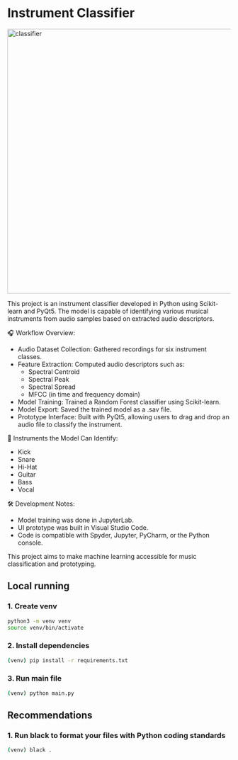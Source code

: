 # Instrument Classifier

<img width="598" alt="classifier" src="https://user-images.githubusercontent.com/47612276/153321732-26756fec-e32b-4289-ac6c-3c5143f435bd.png">

This project is an instrument classifier developed in Python using Scikit-learn and PyQt5. The model is capable of identifying various musical instruments from audio samples based on extracted audio descriptors.

🎧 Workflow Overview:

- Audio Dataset Collection: Gathered recordings for six instrument classes.
- Feature Extraction: Computed audio descriptors such as:
    - Spectral Centroid
    - Spectral Peak
    - Spectral Spread
    - MFCC (in time and frequency domain)
- Model Training: Trained a Random Forest classifier using Scikit-learn.
- Model Export: Saved the trained model as a .sav file.
- Prototype Interface: Built with PyQt5, allowing users to drag and drop an audio file to classify the instrument.

🥁 Instruments the Model Can Identify:

- Kick
- Snare
- Hi-Hat
- Guitar
- Bass
- Vocal

🛠️ Development Notes:

- Model training was done in JupyterLab.
- UI prototype was built in Visual Studio Code.
- Code is compatible with Spyder, Jupyter, PyCharm, or the Python console.

This project aims to make machine learning accessible for music classification and prototyping.

## Local running

### 1. Create venv
```bash
python3 -m venv venv
source venv/bin/activate
```

### 2. Install dependencies
```bash
(venv) pip install -r requirements.txt
```

### 3. Run main file
```bash
(venv) python main.py
```

## Recommendations

### 1. Run black to format your files with Python coding standards
```bash
(venv) black .
```
